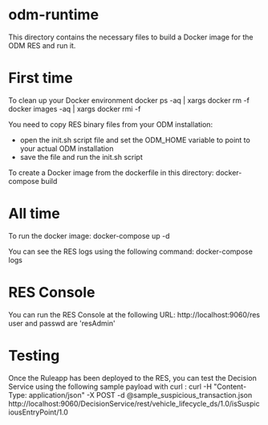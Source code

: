 # odm-runtime
This directory contains the necessary files to build a Docker image for the ODM RES and run it. 

# First time

To clean up your Docker environment
docker ps -aq | xargs docker rm -f
docker images -aq | xargs docker rmi -f

You need to copy RES binary files from your ODM installation:
  - open the init.sh script file and set the ODM_HOME variable to point to your actual ODM installation
  - save the file and run the init.sh script

To create a Docker image from the dockerfile in this directory:
docker-compose build

# All time

To run the docker image:
docker-compose up -d

You can see the RES logs using the following command: docker-compose logs

# RES Console

You can run the RES Console at the following URL: http://localhost:9060/res
user and passwd are 'resAdmin'

# Testing 

Once the Ruleapp has been deployed to the RES, you can test the Decision Service using the following
sample payload with curl : 
curl -H "Content-Type: application/json" -X POST -d @sample_suspicious_transaction.json http://localhost:9060/DecisionService/rest/vehicle_lifecycle_ds/1.0/isSuspiciousEntryPoint/1.0




